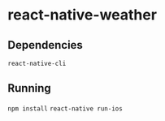 # react-native-weather

## Dependencies

`react-native-cli`

## Running

`npm install`
`react-native run-ios`
